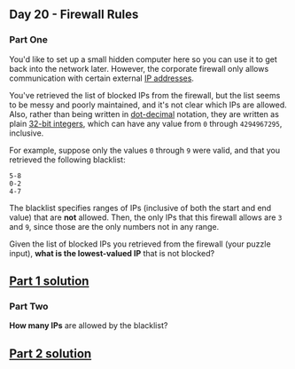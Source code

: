 ## Day 20 - Firewall Rules
### Part One

You'd like to set up a small hidden computer here so you can use it to get back into the network
later. However, the corporate firewall only allows communication with certain external
[IP addresses][1].

You've retrieved the list of blocked IPs from the firewall, but the list seems to be messy and
poorly maintained, and it's not clear which IPs are allowed. Also, rather than being written in
[dot-decimal][2] notation, they are written as plain [32-bit integers][3], which can have any
value from `0` through `4294967295`, inclusive.

For example, suppose only the values `0` through `9` were valid, and that you retrieved the
following blacklist:

```
5-8
0-2
4-7
```

The blacklist specifies ranges of IPs (inclusive of both the start and end value) that are **not**
allowed. Then, the only IPs that this firewall allows are `3` and `9`, since those are the only
numbers not in any range.

Given the list of blocked IPs you retrieved from the firewall (your puzzle input), **what is the
lowest-valued IP** that is not blocked?

[Part 1 solution][4]
--------------------

### Part Two

**How many IPs** are allowed by the blacklist?

[Part 2 solution][5]
--------------------


[1]: https://en.wikipedia.org/wiki/IPv4#Addressing
[2]: https://en.wikipedia.org/wiki/Dot-decimal_notation
[3]: https://en.wikipedia.org/wiki/32-bit
[4]: part_1.py
[5]: part_2.py
